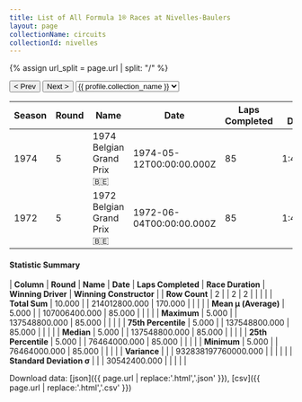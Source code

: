 ```yaml
---
title: List of All Formula 1® Races at Nivelles-Baulers
layout: page
collectionName: circuits
collectionId: nivelles
---
```


{% assign url_split = page.url | split: "/" %}
<div id="collection-navigation">
<button onclick="selector.options[selector.selectedIndex-1].value && (window.location = selector.options[selector.selectedIndex-1].value);">&lt; Prev</button>
<button onclick="selector.options[selector.selectedIndex+1].value && (window.location = selector.options[selector.selectedIndex+1].value);">Next &gt;</button>
<select id="selector" onchange="this.options[this.selectedIndex].value && (window.location = this.options[this.selectedIndex].value);">
  {% for collectionId in site.data[page.collectionName].refs %}
    {% if collectionId == page.collectionId %}
      {% assign selected = "selected" %}
    {% else %}
      {% assign selected = "" %}
    {% endif %}
    {% assign profile = site.data[page.collectionName][collectionId].profile %}
    <option value="/f1/{{ page.collectionName }}/{{ collectionId }}/{{ url_split[4] }}" {{ selected }}>{{ profile.collection_name }}</option>
  {% endfor %}
</select>
</div>

| Season | Round | Name | Date | Laps Completed | Race Duration | Winning Driver | Winning Constructor |
|--|--|--|--|--|--|--|--|
| 1974 | 5 | 1974 Belgian Grand Prix 🇧🇪 | 1974-05-12T00:00:00.000Z | 85 | 1:44:20.57 | [Emerson Fittipaldi 🇧🇷](/f1/drivers/emerson_fittipaldi) | McLaren 🇬🇧 |
| 1972 | 5 | 1972 Belgian Grand Prix 🇧🇪 | 1972-06-04T00:00:00.000Z | 85 | 1:44:07.3 | [Emerson Fittipaldi 🇧🇷](/f1/drivers/emerson_fittipaldi) | Team Lotus 🇬🇧 |

#### Statistic Summary

| **Column** | **Round** | **Name** | **Date** | **Laps Completed** | **Race Duration** | **Winning Driver** | **Winning Constructor** |
| **Row Count** | 2 |  | 2 | 2 |  |  |  |
| **Total Sum** | 10.000 |  | 214012800.000 | 170.000 |  |  |  |
| **Mean μ (Average)** | 5.000 |  | 107006400.000 | 85.000 |  |  |  |
| **Maximum** | 5.000 |  | 137548800.000 | 85.000 |  |  |  |
| **75th Percentile** | 5.000 |  | 137548800.000 | 85.000 |  |  |  |
| **Median** | 5.000 |  | 137548800.000 | 85.000 |  |  |  |
| **25th Percentile** | 5.000 |  | 76464000.000 | 85.000 |  |  |  |
| **Minimum** | 5.000 |  | 76464000.000 | 85.000 |  |  |  |
| **Variance** |  |  | 932838197760000.000 |  |  |  |  |
| **Standard Deviation σ** |  |  | 30542400.000 |  |  |  |  |

Download data: [json]({{ page.url | replace:'.html','.json' }}), [csv]({{ page.url | replace:'.html','.csv' }})
